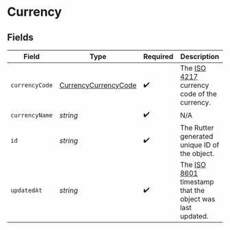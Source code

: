 # Currency


## Fields

| Field                                                                                                              | Type                                                                                                               | Required                                                                                                           | Description                                                                                                        |
| ------------------------------------------------------------------------------------------------------------------ | ------------------------------------------------------------------------------------------------------------------ | ------------------------------------------------------------------------------------------------------------------ | ------------------------------------------------------------------------------------------------------------------ |
| `currencyCode`                                                                                                     | [CurrencyCurrencyCode](../../models/shared/currencycurrencycode.md)                                                | :heavy_check_mark:                                                                                                 | The [ISO 4217](https://www.iso.org/iso-4217-currency-codes.html) currency code of the currency.                    |
| `currencyName`                                                                                                     | *string*                                                                                                           | :heavy_check_mark:                                                                                                 | N/A                                                                                                                |
| `id`                                                                                                               | *string*                                                                                                           | :heavy_check_mark:                                                                                                 | The Rutter generated unique ID of the object.                                                                      |
| `updatedAt`                                                                                                        | *string*                                                                                                           | :heavy_check_mark:                                                                                                 | The [ISO 8601](https://www.iso.org/iso-8601-date-and-time-format.html) timestamp that the object was last updated. |
